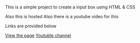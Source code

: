 This is a simple project to create a input box using HTML & CSS 

Also this is hosted 
Also there is a youtube video for this 

Links are provided below

[View the page](https://remindev.github.io/Youtube-contents/Simple-Input-Box/)
[Youtuble channel](https://www.youtube.com/c/reminz)


